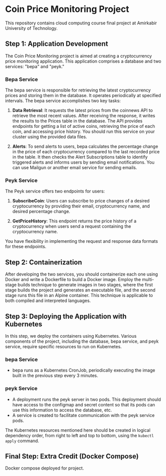 # Coin Price Monitoring Project 
This repository contains cloud computing course final project at Amirkabir University of Technology. 

## Step 1: Application Development

The Coin Price Monitoring project is aimed at creating a cryptocurrency price monitoring application. This application comprises a database and two services: "bepa" and "peyk."

### Bepa Service
The bepa service is responsible for retrieving the latest cryptocurrency prices and storing them in the database. It operates periodically at specified intervals. The bepa service accomplishes two key tasks:

1. **Data Retrieval**: It requests the latest prices from the coinnews API to retrieve the most recent values. After receiving the response, it writes the results to the Prices table in the database. The API provides endpoints for getting a list of active coins, retrieving the price of each coin, and accessing price history. You should run this service on your cluster using the provided data files.

2. **Alerts**: To send alerts to users, bepa calculates the percentage change in the price of each cryptocurrency compared to the last recorded price in the table. It then checks the Alert Subscriptions table to identify triggered alerts and informs users by sending email notifications. You can use Mailgun or another email service for sending emails.

### Peyk Service
The Peyk service offers two endpoints for users:

1. **SubscribeCoin**: Users can subscribe to price changes of a desired cryptocurrency by providing their email, cryptocurrency name, and desired percentage change.

2. **GetPriceHistory**: This endpoint returns the price history of a cryptocurrency when users send a request containing the cryptocurrency name.

You have flexibility in implementing the request and response data formats for these endpoints.

## Step 2: Containerization

After developing the two services, you should containerize each one using Docker and write a Dockerfile to build a Docker image. Employ the multi-stage builds technique to generate images in two stages, where the first stage builds the project and generates an executable file, and the second stage runs this file in an Alpine container. This technique is applicable to both compiled and interpreted languages.

## Step 3: Deploying the Application with Kubernetes

In this step, we deploy the containers using Kubernetes. Various components of the project, including the database, bepa service, and peyk service, require specific resources to run on Kubernetes.

### bepa Service
- bepa runs as a Kubernetes CronJob, periodically executing the image built in the previous step every 3 minutes.

### peyk Service
- A deployment runs the peyk server in two pods. This deployment should have access to the configmap and secret content so that its pods can use this information to access the database, etc.
- A service is created to facilitate communication with the peyk service pods.

The Kubernetes resources mentioned here should be created in logical dependency order, from right to left and top to bottom, using the `kubectl apply` command.

## Final Step: Extra Credit (Docker Compose)

Docker compose deployed for project.

